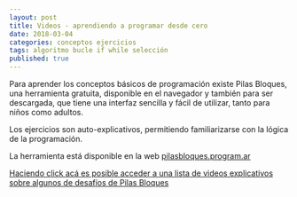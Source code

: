 ```yaml
---
layout: post
title: Videos - aprendiendo a programar desde cero
date: 2018-03-04
categories: conceptos ejercicios
tags: algoritmo bucle if while selección
published: true
---
```


Para aprender los conceptos básicos de programación existe Pilas Bloques, una herramienta gratuita, disponible en el navegador y también para ser descargada, que tiene una interfaz sencilla y fácil de utilizar, tanto para niños como adultos.

Los ejercicios son auto-explicativos, permitiendo familiarizarse con la lógica de la programación.

La herramienta está disponible en la web [pilasbloques.program.ar](http://pilasbloques.program.ar)

[Haciendo click acá es posible acceder a una lista de videos explicativos sobre algunos de desafíos de Pilas Bloques](https://www.youtube.com/watch?v=9Q9zMx3BeUo&list=PLb_E6BNMg5j5gJoXwKJw_19t0zmpYMGy7)
